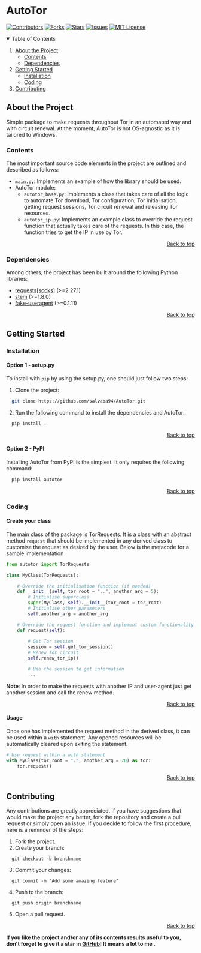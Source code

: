 # AutoTor

<div id="top"></div>

[![Contributors][contributors-shield]][contributors-url]
[![Forks][forks-shield]][forks-url]
[![Stars][stars-shield]][stars-url]
[![Issues][issues-shield]][issues-url]
[![MIT License][license-shield]][license-url]

<!-- TOC -->
<details open=true>
  <summary>Table of Contents</summary>
  <ol>
    <li>
      <a href="#about-the-project">About the Project</a>
       <ul>
        <li><a href="#contents">Contents</a></li>
        <li><a href="#dependencies">Dependencies</a></li>
      </ul>
    </li>
    <li>
      <a href="#getting-started">Getting Started</a>
      <ul>
        <li><a href="#installation">Installation</a></li>
        <li><a href="#coding">Coding</a></li>
      </ul>
    </li>
    <li><a href="#contributing">Contributing</a></li>
  </ol>
</details>
<!-- /TOC -->


<!-- ABOUT -->
## About the Project
Simple package to make requests throughout Tor in an automated way and with circuit renewal. At the moment, AutoTor is not OS-agnostic as it is tailored to Windows.

### Contents
The most important source code elements in the project are outlined and described as follows:
* ```main.py```: Implements an example of how the library should be used.
* AutoTor module:
  * ```autotor_base.py```: Implements a class that takes care of all the logic to automate Tor download, Tor configuration, Tor initialisation, getting request sessions, Tor circuit renewal and releasing Tor resources.
  * ```autotor_ip.py```: Implements an example class to override the request function that actually takes care of the requests. In this case, the function tries to get the IP in use by Tor. 

<p align="right"><a href="#top">Back to top</a></p>

### Dependencies
Among others, the project has been built around the following Python libraries:

* [requests[socks]][requests-link] (>=2.27.1)
* [stem][stem-link] (>=1.8.0) 
* [fake-useragent][fake-useragent-link] (>=0.1.11)

<p align="right"><a href="#top">Back to top</a></p>
<!-- /ABOUT -->


<!-- START -->
## Getting Started
### Installation

#### Option 1 - setup.py
To install with ```pip``` by using the setup.py, one should just follow two steps:
1. Clone the project:
```bash
  git clone https://github.com/salvaba94/AutoTor.git
```
2. Run the following command to install the dependencies and AutoTor:
```bash
  pip install .
```

<p align="right"><a href="#top">Back to top</a></p>

#### Option 2 - PyPI
Installing AutoTor from PyPI is the simplest. It only requires the following command:

```bash
  pip install autotor
```

<p align="right"><a href="#top">Back to top</a></p>

### Coding

#### Create your class
The main class of the package is TorRequests. It is a class with an abstract method ```request``` that should be implemented in any derived class to customise the request as desired by the user. Below is the metacode for a sample implementation 

```python
from autotor import TorRequests

class MyClass(TorRequests):

    # Override the initialisation function (if needed)
    def __init__(self, tor_root = "..", another_arg = 5):
        # Initialise superclass
        super(MyClass, self).__init__(tor_root = tor_root)
        # Initialise other parameters
        self.another_arg = another_arg

    # Override the request function and implement custom functionality
    def request(self):
        
        # Get Tor session
        session = self.get_tor_session()
        # Renew Tor circuit
        self.renew_tor_ip()

        # Use the session to get information
        ...
```
**Note**: In order to make the requests with another IP and user-agent just get another session and call the renew method. 

<p align="right"><a href="#top">Back to top</a></p>

#### Usage
Once one has implemented the request method in the derived class, it can be used within a ```with``` statement. Any opened resources will be automatically cleared upon exiting the statement.

```python
# Use request within a with statement
with MyClass(tor_root = ".", another_arg = 20) as tor:
    tor.request()
```

<p align="right"><a href="#top">Back to top</a></p>

<!-- /START -->

<!-- CONTRIBUTING -->
## Contributing

Any contributions are greatly appreciated. If you have suggestions that would make the project any better, fork the repository and create a pull request or simply open an issue. If you decide to follow the first procedure, here is a reminder of the steps:

1. Fork the project.
2. Create your branch:
```
  git checkout -b branchname
```
3. Commit your changes:
```
  git commit -m "Add some amazing feature"
```
4. Push to the branch: 
```
  git push origin branchname
```
5. Open a pull request.

<p align="right"><a href="#top">Back to top</a></p>


**If you like the project and/or any of its contents results useful to you, don't forget to give it a star in [GitHub][github-repo]! It means a lot to me .**

<!-- LINKS -->
[contributors-shield]: https://img.shields.io/github/contributors/salvaba94/AutoTor.svg?style=plastic&color=0e76a8
[contributors-url]: https://github.com/salvaba94/AutoTor/graphs/contributors
[forks-shield]: https://img.shields.io/github/forks/salvaba94/AutoTor.svg?style=plastic&color=0e76a8
[forks-url]: https://github.com/salvaba94/AutoTor/network/members
[stars-shield]: https://img.shields.io/github/stars/salvaba94/AutoTor.svg?style=plastic&color=0e76a8
[stars-url]: https://github.com/salvaba94/G2Net/stargazers
[issues-shield]: https://img.shields.io/github/issues/salvaba94/AutoTor.svg?style=plastic&color=0e76a8
[issues-url]: https://github.com/salvaba94/AutoTor/issues
[license-shield]: https://img.shields.io/github/license/salvaba94/AutoTor.svg?style=plastic&color=0e76a8
[license-url]: https://github.com/othneildrew/Best-README-Template/blob/master/LICENSE.txt
[stem-link]: https://stem.torproject.org/
[requests-link]: https://docs.python-requests.org/en/latest/
[fake-useragent-link]: https://github.com/hellysmile/fake-useragent
[github-repo]: https://github.com/salvaba94/AutoTor

<!-- /LINKS -->
